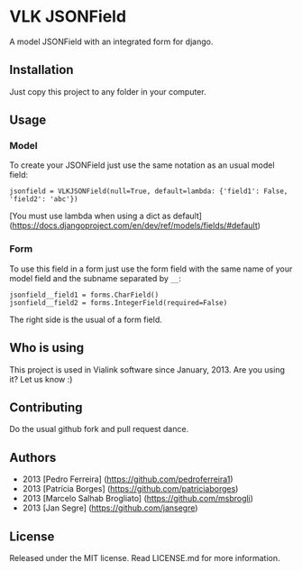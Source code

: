VLK JSONField
=============

A model JSONField with an integrated form for django.

Installation
------------

Just copy this project to any folder in your computer.

Usage
-----

### Model

To create your JSONField just use the same notation as an usual model field:

    jsonfield = VLKJSONField(null=True, default=lambda: {'field1': False, 'field2': 'abc'})

[You must use lambda when using a dict as default] (https://docs.djangoproject.com/en/dev/ref/models/fields/#default)

### Form

To use this field in a form just use the form field with the same name of your model field and the subname separated by `__`:

    jsonfield__field1 = forms.CharField()
    jsonfield__field2 = forms.IntegerField(required=False)

The right side is the usual of a form field.

Who is using
------------

This project is used in Vialink software since January, 2013. Are you using it? Let us know :)

Contributing
------------

Do the usual github fork and pull request dance.

Authors
-------

* 2013 [Pedro Ferreira] (https://github.com/pedroferreira1)
* 2013 [Patrícia Borges] (https://github.com/patriciaborges)
* 2013 [Marcelo Salhab Brogliato] (https://github.com/msbrogli)
* 2013 [Jan Segre] (https://github.com/jansegre)

License
-------

Released under the MIT license. Read LICENSE.md for more information.
